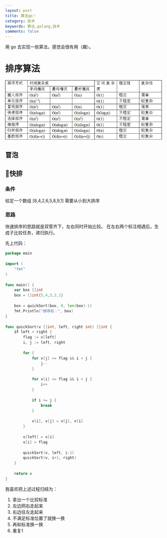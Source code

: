 ```yaml
---
layout: post
title: 算法go！
category: 技术
keywords: 算法,golang,技术
comments: false
---
```


用 go 去实现一些算法，感觉会很有用（趣）。


# 排序算法
![algorithm](/assets/img/go-al/algorithm.png)

## 冒泡

## 快排

### 条件
给定一个数组 [8,4,2,6,5,8,9,1]
需要从小到大排序

### 思路
快速排序的思路就是双管齐下，左右同时开始比较。
在左右两个标注相遇后，生成子比较任务，递归执行。

先上代码：
```go
package main

import (
	"fmt"
)

func main() {
	var box []int
	box = []int{5,4,3,2,1}

	box = quickSort(box, 0, len(box)-1)
	fmt.Println("排序后：", box)
}

func quickSort(v []int, left, right int) []int {
	if left < right {
		flag := v[left]
		i, j := left, right

		for {
			for v[j] >= flag && i < j {
				j--
			}

			for v[i] <= flag && i < j {
				i++
			}

			if i >= j {
				break
			}

			v[i], v[j] = v[j], v[i]
		}

		v[left] = v[i]
		v[i] = flag

		quickSort(v, left, i-1)
		quickSort(v, i+1, right)
	}

	return v
}
```
我喜欢把上述过程归结为：
1. 拿出一个比较标准
2. 左边网右走起来
3. 右边往左走起来
4. 不满足标准位置了就换一换
5. 再和标准换一换
6. 重复1